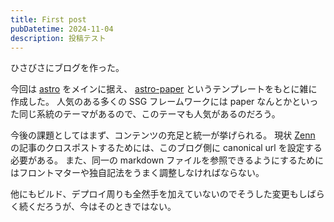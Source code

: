 ```yaml
---
title: First post
pubDatetime: 2024-11-04
description: 投稿テスト
---
```


ひさびさにブログを作った。

今回は [astro](https://astro.build/) をメインに据え、 [astro-paper](https://github.com/satnaing/astro-paper) というテンプレートをもとに雑に作成した。
人気のある多くの SSG フレームワークには paper なんとかといった同じ系統のテーマがあるので、このテーマも人気があるのだろう。

今後の課題としてはまず、コンテンツの充足と統一が挙げられる。
現状 [Zenn](https://zenn.dev/natsukium) の記事のクロスポストするためには、このブログ側に canonical url を設定する必要がある。
また、同一の markdown ファイルを参照できるようにするためにはフロントマターや独自記法をうまく調整しなければならない。

他にもビルド、デプロイ周りも全然手を加えていないのでそうした変更もしばらく続くだろうが、今はそのときではない。
